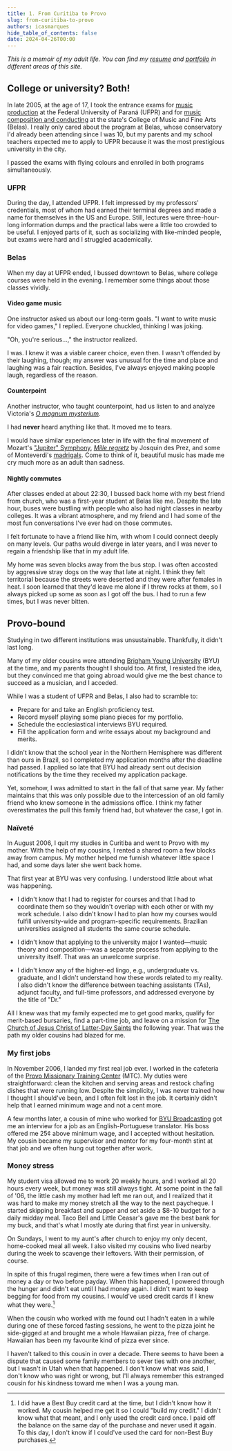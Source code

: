 ```yaml
---
title: 1. From Curitiba to Provo
slug: from-curitiba-to-provo
authors: icasmarques
hide_table_of_contents: false
date: 2024-04-26T00:00
---
```


*This is a memoir of my adult life. You can find my [resume](/docs/resume/intro) and [portfolio](/docs/portfolio/intro) in different areas of this site.* 

## College or university? Both!

In late 2005, at the age of 17, I took the entrance exams for [music production](https://sacod.ufpr.br/artes/musica-licenciatura-e-bacharelado/) at the Federal University of Paraná (UFPR) and for [music composition and conducting](https://embap.curitiba1.unespar.edu.br/menu-ensino/graduacao/bacharelado-em-composicao-e-regencia) at the state's College of Music and Fine Arts (Belas). I really only cared about the program at Belas, whose conservatory I'd already been attending since I was 10, but my parents and my school teachers expected me to apply to UFPR because it was the most prestigious university in the city. 

I passed the exams with flying colours and enrolled in both programs simultaneously.

### UFPR

During the day, I attended UFPR. I felt impressed by my professors' credentials, most of whom had earned their terminal degrees and made a name for themselves in the US and Europe. Still, lectures were three-hour-long information dumps and the practical labs were a little too crowded to be useful. I enjoyed parts of it, such as socializing with like-minded people, but exams were hard and I struggled academically.

### Belas

When my day at UFPR ended, I bussed downtown to Belas, where college courses were held in the evening. I remember some things about those classes vividly.

#### Video game music

One instructor asked us about our long-term goals. "I want to write music for video games," I replied. Everyone chuckled, thinking I was joking. 

"Oh, you're serious...," the instructor realized. 

I was. I knew it was a viable career choice, even then. I wasn't offended by their laughing, though; my answer was unusual for the time and place and laughing was a fair reaction. Besides, I've always enjoyed making people laugh, regardless of the reason.

#### Counterpoint

Another instructor, who taught counterpoint, had us listen to and analyze Victoria's [*O magnum mysterium*](https://youtu.be/9xPh-fXYAc4?si=BvWIHRapQ_IhjSPp). 

I had **never** heard anything like that. It moved me to tears. 

I would have similar experiences later in life with the final movement of Mozart's ["Jupiter" Symphony](https://youtu.be/UsNk-7j9lpY?si=Urm8cFJn8IGiyObl&t=1588), [*Mille regretz*](https://youtu.be/dkfVzCZ68_Q?si=WMq4gcyNpIRFHNVd) by Josquin des Prez, and some of Monteverdi's [madrigals](https://youtu.be/YUgIJ212IVg?si=A0skWk9NgEqHSxVX). Come to think of it, beautiful music has made me cry much more as an adult than sadness.

#### Nightly commutes

After classes ended at about 22:30, I bussed back home with my best friend from church, who was a first-year student at Belas like me. Despite the late hour, buses were bustling with people who also had night classes in nearby colleges. It was a vibrant atmosphere, and my friend and I had some of the most fun conversations I've ever had on those commutes. 

I felt fortunate to have a friend like him, with whom I could connect deeply on many levels. Our paths would diverge in later years, and I was never to regain a friendship like that in my adult life.

My home was seven blocks away from the bus stop. I was often accosted by aggressive stray dogs on the way that late at night. I think they felt territorial because the streets were deserted and they were after females in heat. I soon learned that they'd leave me alone if I threw rocks at them, so I always picked up some as soon as I got off the bus. I had to run a few times, but I was never bitten.

## Provo-bound

Studying in two different institutions was unsustainable. Thankfully, it didn't last long. 

Many of my older cousins were attending [Brigham Young University](https://www.byu.edu/) (BYU) at the time, and my parents thought I should too. At first, I resisted the idea, but they convinced me that going abroad would give me the best chance to succeed as a musician, and I acceded.

While I was a student of UFPR and Belas, I also had to scramble to:

- Prepare for and take an English proficiency test.
- Record myself playing some piano pieces for my portfolio.
- Schedule the ecclesiastical interviews BYU required.
- Fill the application form and write essays about my background and merits. 

I didn't know that the school year in the Northern Hemisphere was different than ours in Brazil, so I completed my application months after the deadline had passed. I applied so late that BYU had already sent out decision notifications by the time they received my application package.

Yet, somehow, I was admitted to start in the fall of that same year. My father maintains that this was only possible due to the intercession of an old family friend who knew someone in the admissions office. I think my father overestimates the pull this family friend had, but whatever the case, I got in.

### Naïveté

In August 2006, I quit my studies in Curitiba and went to Provo with my mother. With the help of my cousins, I rented a shared room a few blocks away from campus. My mother helped me furnish whatever little space I had, and some days later she went back home.

That first year at BYU was very confusing. I understood little about what was happening.

- I didn't know that I had to register for courses and that I had to coordinate them so they wouldn't overlap with each other or with my work schedule. I also didn't know I had to plan how my courses would fulfill university-wide and program-specific requirements. Brazilian universities assigned all students the same course schedule.

- I didn't know that applying to the university major I wanted—music theory and composition—was a separate process from applying to the university itself. That was an unwelcome surprise.

- I didn't know any of the higher-ed lingo, e.g., undergraduate vs. graduate, and I didn't understand how these words related to my reality. I also didn't know the difference between teaching assistants (TAs), adjunct faculty, and full-time professors, and addressed everyone by the title of "Dr."

All I knew was that my family expected me to get good marks, qualify for merit-based bursaries, find a part-time job, and leave on a mission for [The Church of Jesus Christ of Latter-Day Saints](https://www.churchofjesuschrist.org/) the following year. That was the path my older cousins had blazed for me.

### My first jobs

In November 2006, I landed my first real job ever. I worked in the cafeteria of the [Provo Missionary Training Center](https://provo.mtc.byu.edu/) (MTC). My duties were straightforward: clean the kitchen and serving areas and restock chafing dishes that were running low. Despite the simplicity, I was never trained how I thought I should've been, and I often felt lost in the job. It certainly didn't help that I earned minimum wage and not a cent more.

A few months later, a cousin of mine who worked for [BYU Broadcasting](https://www.byutv.org/) got me an interview for a job as an English-Portuguese translator. His boss offered me 25¢ above minimum wage, and I accepted without hesitation. My cousin became my supervisor and mentor for my four-month stint at that job and we often hung out together after work.

### Money stress

My student visa allowed me to work 20 weekly hours, and I worked all 20 hours every week, but money was still always tight. At some point in the fall of '06, the little cash my mother had left me ran out, and I realized that it was hard to make my money stretch all the way to the next paycheque. I started skipping breakfast and supper and set aside a $8-10 budget for a daily midday meal. Taco Bell and Little Ceasar's gave me the best bank for my buck, and that's what I mostly ate during that first year in university.

On Sundays, I went to my aunt's after church to enjoy my only decent, home-cooked meal all week. I also visited my cousins who lived nearby during the week to scavenge their leftovers. With their permission, of course.

In spite of this frugal regimen, there were a few times when I ran out of money a day or two before payday. When this happened, I powered through the hunger and didn't eat until I had money again. I didn't want to keep begging for food from my cousins. I would've used credit cards if I knew what they were.[^1] 

When the cousin who worked with me found out I hadn't eaten in a while during one of these forced fasting sessions, he went to the pizza joint he side-gigged at and brought me a whole Hawaiian pizza, free of charge. Hawaiian has been my favourite kind of pizza ever since.

I haven't talked to this cousin in over a decade. There seems to have been a dispute that caused some family members to sever ties with one another, but I wasn't in Utah when that happened. I don't know what was said, I don't know who was right or wrong, but I'll always remember this estranged cousin for his kindness toward me when I was a young man.

[^1]: I did have a Best Buy credit card at the time, but I didn't know how it worked. My cousin helped me get it so I could "build my credit." I didn't know what that meant, and I only used the credit card once. I paid off the balance on the same day of the purchase and never used it again. To this day, I don't know if I could've used the card for non-Best Buy purchases.
